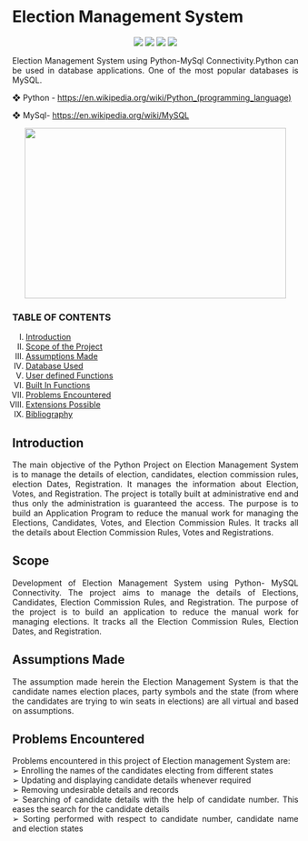  <h1>Election Management System</h1>
 
 <p align="center">
<img src="https://img.shields.io/badge/made%20by%20-Aarti-blue">
<img src="https://img.shields.io/badge/Python-orange">
<img src="https://img.shields.io/badge/contributions-Welcome-brightgreen">
<img src="https://badges.frapsoft.com/os/v1/open-source.svg?v=103">
</p>
 
 
 <p align="justify">
 Election Management System using Python-MySql Connectivity.Python can be used in database applications. One of the most popular databases is MySQL.

  ❖ Python - https://en.wikipedia.org/wiki/Python_(programming_language) 
 
  ❖ MySql- https://en.wikipedia.org/wiki/MySQL 
 </p>
 
 
 </p>
 <p align="center">
  <img width="460" height="300" src="https://user-images.githubusercontent.com/116307514/218083494-c9ec839e-0359-4afb-a001-514283486ced.png">
</p>

<h3> TABLE OF CONTENTS </h3>
<ol type="I">
    <li><a href="#intro"> Introduction  </a></li>
    <li><a href="#scope"> Scope of the Project </a></li>
    <li><a href="#assump"> Assumptions Made </a></li>
    <li><a href="#database"> Database Used </a></li>
    <li><a href="#user"> User defined Functions </a></li>
    <li><a href="#builtin"> Built In Functions </a></li>
    <li><a href="#prob"> Problems Encountered </a></li>
    <li><a href="#extension"> Extensions Possible </a></li>
    <li><a href="#biblio"> Bibliography </a></li>
    
 </ol>
 <h2 id="intro">Introduction</h2>
 <p align="justify">
   The main objective of the Python Project on Election Management System is to manage the details of election, candidates, election commission rules, election Dates,
Registration. It manages the information about Election, Votes, and Registration. The project is totally built at administrative end and thus only the administration is guaranteed the access. The purpose is to build an Application Program to reduce the manual work for managing the Elections, Candidates, Votes, and Election Commission Rules. It tracks all the details about Election Commission Rules, Votes and Registrations.
</p>

<h2 id="scope">Scope</h2>
 <p align="justify">
   Development of Election Management System using Python- MySQL Connectivity. The project aims to manage the details of Elections, Candidates, Election Commission Rules, and Registration. The purpose of the project is to build an application to reduce the manual work for managing elections. It tracks all the Election Commission Rules, Election Dates, and Registration.
</p>

<h2 id="assump">Assumptions Made</h2>
 <p align="justify">
   The assumption made herein the Election Management System is that the candidate
names election places, party symbols and the state (from where the candidates are trying
to win seats in elections) are all virtual and based on assumptions.
</p>

<h2 id="prob">Problems Encountered</h2>
 <p align="justify">
  Problems encountered in this project of Election management System are:  <br>
   ➢ Enrolling the names of the candidates electing from different states <br>
   ➢ Updating and displaying candidate details whenever required <br>
   ➢ Removing undesirable details and records <br>
   ➢ Searching of candidate details with the help of candidate number. This eases the search for the candidate details <br>
   ➢ Sorting performed with respect to candidate number, candidate name and election states <br>
</p>

 
     











